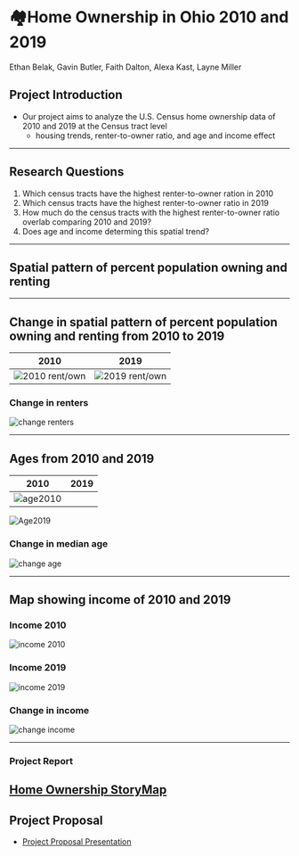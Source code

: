 # 🏘️Home Ownership in Ohio 2010 and 2019

Ethan Belak, Gavin Butler, Faith Dalton, Alexa Kast, Layne Miller

## Project Introduction
- Our project aims to analyze the U.S. Census home ownership data of 2010 and 2019 at the Census tract level
  - housing trends, renter-to-owner ratio, and age and income effect

---
## Research Questions
1) Which census tracts have the highest renter-to-owner ration in 2010
2) Which census tracts have the highest renter-to-owner ratio in 2019
3) How much do the census tracts with the highest renter-to-owner ratio overlab comparing 2010 and 2019?
4) Does age and income determing this spatial trend?
---
## Spatial pattern of percent population owning and renting
---
## Change in spatial pattern of percent population owning and renting from 2010 to 2019
2010|2019
:----------------------:|:--------------------------:
![2010 rent/own](https://github.com/F-Dalton34/Ohio_Home_Ownership/blob/main/Maps/Renter%20vs.%20Homeownership/Rent2.019.png)| ![2019 rent/own](https://github.com/F-Dalton34/Ohio_Home_Ownership/blob/main/Maps/Renter%20vs.%20Homeownership/Rent2.019.png)

### Change in renters
![change renters](https://github.com/F-Dalton34/Ohio_Home_Ownership/blob/main/Maps/Renter%20vs.%20Homeownership/chginrenters.png)


---
## Ages from 2010 and 2019
2010|2019
:----------------------:|:--------------------------:
![age2010](https://github.com/F-Dalton34/Ohio_Home_Ownership/blob/main/Maps/Median%20Age%202010.png)|
![Age2019](https://github.com/F-Dalton34/Ohio_Home_Ownership/blob/main/Maps/Age2019.png)

### Change in median age
![change age](https://github.com/F-Dalton34/Ohio_Home_Ownership/blob/main/Maps/chngeage.png)

---
## Map showing income of 2010 and 2019
### Income 2010 
![income 2010](https://github.com/F-Dalton34/Ohio_Home_Ownership/blob/main/Maps/Median%20Income%202010.png)
### Income 2019
![income 2019](https://github.com/F-Dalton34/Ohio_Home_Ownership/blob/main/Maps/Median%20Income%202019.png)
### Change in income
![change income](https://github.com/F-Dalton34/Ohio_Home_Ownership/blob/main/Maps/Chgincome.png)

---
### Project Report 
[Home Ownership StoryMap](https://storymaps.arcgis.com/stories/09f2db7b25db4c22adb9658aea1d3e67)
---
## Project Proposal
- [Project Proposal Presentation](https://docs.google.com/presentation/d/1uJ9hqHD612bhaDIPcPO1kKyDgwzjOcfPcvZl1YjjjrQ/edit?usp=sharing)


